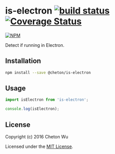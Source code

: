 # is-electron [![build status](https://travis-ci.org/cheton/is-electron.svg?branch=master)](https://travis-ci.org/cheton/is-electron) [![Coverage Status](https://coveralls.io/repos/github/cheton/is-electron/badge.svg?branch=master)](https://coveralls.io/github/cheton/is-electron?branch=master)

[![NPM](https://nodei.co/npm/is-electron.png?downloads=true&stars=true)](https://nodei.co/npm/is-electron/)

Detect if running in Electron.

## Installation

```bash
npm install --save @cheton/is-electron
```

## Usage

```js
import isElectron from 'is-electron';

console.log(isElectron);
```

## License

Copyright (c) 2016 Cheton Wu

Licensed under the [MIT License](LICENSE).
